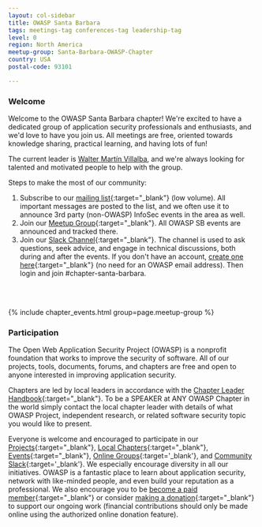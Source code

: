 ```yaml
---
layout: col-sidebar
title: OWASP Santa Barbara
tags: meetings-tag conferences-tag leadership-tag
level: 0
region: North America
meetup-group: Santa-Barbara-OWASP-Chapter
country: USA
postal-code: 93101

---
```


### Welcome

Welcome to the OWASP Santa Barbara chapter! We're excited to have a dedicated group of application security professionals and enthusiasts, and we'd love to have you join us. All meetings are free, oriented towards knowledge sharing, practical learning, and having lots of fun!

The current leader is [Walter Martín Villalba](mailto:martin.villalba@owasp.org), and we're always looking for talented and motivated people to help with the group.

Steps to make the most of our community:
1. Subscribe to our [mailing list](https://groups.google.com/a/owasp.org/forum/#!forum/santa-barbara-chapter){:target="_blank"} (low volume). All important messages are posted to the list, and we often use it to announce 3rd party (non-OWASP) InfoSec events in the area as well.
2. Join our [Meetup Group](https://www.meetup.com/Santa-Barbara-OWASP-Chapter/){:target="_blank"}. All OWASP SB events are announced and tracked there. 
3. Join our [Slack Channel](https://owasp.slack.com/app_redirect?channel=chapter-santa-barbara){:target="_blank"}. The channel is used to ask questions, seek advice, and engage in technical discussions, both during and after the events. If you don't have an account, [create one here](https://owasp.org/slack/invite){:target="_blank"} (no need for an OWASP email address). Then login and join #chapter-santa-barbara.
<br>
<br>

{% include chapter_events.html group=page.meetup-group %}

### Participation

The Open Web Application Security Project (OWASP) is a nonprofit foundation that works to improve the security of software. All of our projects, tools, documents, forums, and chapters are free and open to anyone interested in improving application security. 

Chapters are led by local leaders in accordance with the [Chapter Leader Handbook](https://owasp.org/www-policy/operational/chapter-handbook-existing){:target="_blank"}. To be a SPEAKER at ANY OWASP Chapter in the world simply contact the local chapter leader with details of what OWASP Project, independent research, or related software security topic you would like to present.

Everyone is welcome and encouraged to participate in our [Projects](https://owasp.org/projects/){:target="_blank"}, [Local Chapters](https://owasp.org/chapters){:target="_blank"}, [Events](https://owasp.org/events){:target="_blank"}, [Online Groups](https://groups.google.com/a/owasp.com/){:target='_blank'}, and [Community Slack](https://owasp.slack.com/){:target='_blank'}. We especially encourage diversity in all our initiatives. OWASP is a fantastic place to learn about application security, network with like-minded people, and even build your reputation as a professional. We also encourage you to be [become a paid member](https://owasp.org/membership){:target="_blank"} or consider [making a donation](https://owasp.org/donate){:target="_blank"} to support our ongoing work (financial contributions should only be made online using the authorized online donation feature).
